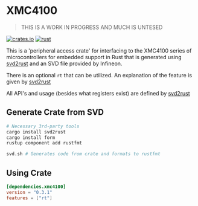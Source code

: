 # XMC4100

> THIS IS A WORK IN PROGRESS AND MUCH IS UNTESED

[![crates.io](https://img.shields.io/crates/v/xmc4100.svg)](https://crates.io/crates/xmc4100)
[![rust](https://github.com/xmc-rs/xmc4100/workflows/Rust/badge.svg)](https://github.com/xmc-rs/xmc4100/workflows/Rust/badge.svg)

This is a 'peripheral access crate' for interfacing to the XMC4100 series of microcontrollers for embedded support in Rust that is generated using [svd2rust](https://docs.rs/svd2rust) and an SVD file provided by Infineon.

There is an optional `rt` that can be utilized. An explanation of the feature is given by [svd2rust](https://docs.rs/svd2rust/0.16.1/svd2rust/#the-rt-feature)

All API's and usage (besides what registers exist) are defined by [svd2rust](https://docs.rs/svd2rust)

## Generate Crate from SVD

```bash
# Necessary 3rd-party tools
cargo install svd2rust
cargo install form
rustup component add rustfmt

svd.sh # Generates code from crate and formats to rustfmt
```

## Using Crate

```toml
[dependencies.xmc4100]
version = "0.3.1"
features = ["rt"]
